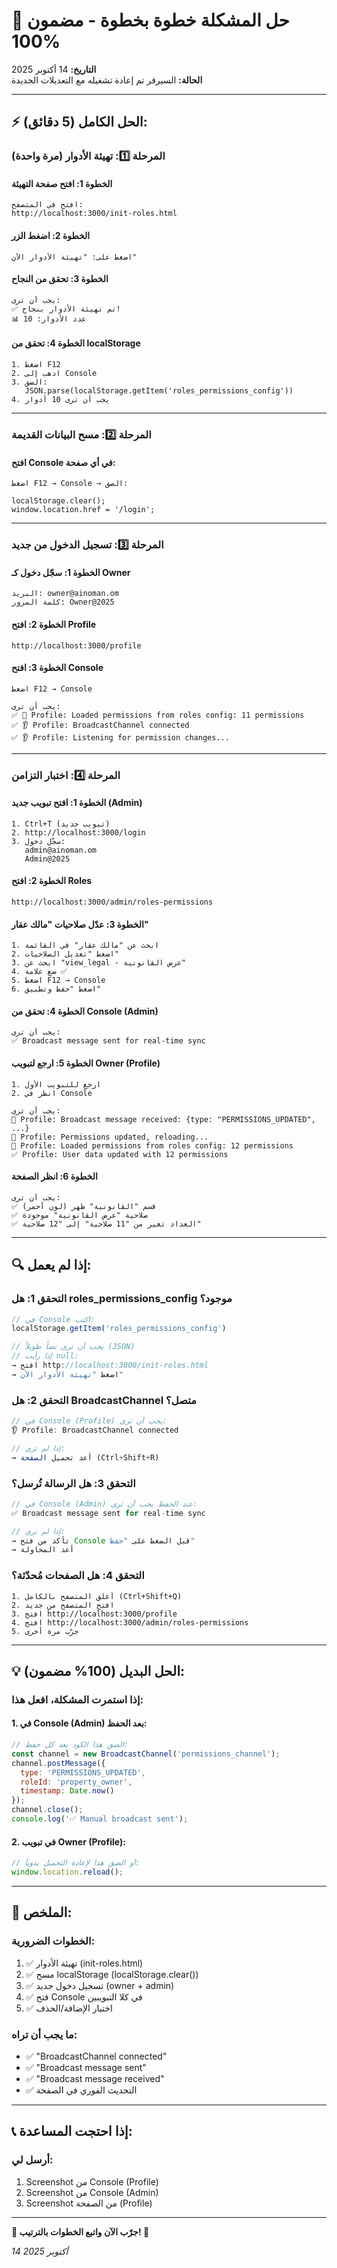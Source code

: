 # 🎯 **حل المشكلة خطوة بخطوة - مضمون 100%**

**التاريخ:** 14 أكتوبر 2025  
**الحالة:** السيرفر تم إعادة تشغيله مع التعديلات الجديدة

---

## ⚡ **الحل الكامل (5 دقائق):**

### المرحلة 1️⃣: تهيئة الأدوار (مرة واحدة)

#### الخطوة 1: افتح صفحة التهيئة
```
افتح في المتصفح:
http://localhost:3000/init-roles.html
```

#### الخطوة 2: اضغط الزر
```
اضغط على: "تهيئة الأدوار الآن"
```

#### الخطوة 3: تحقق من النجاح
```
يجب أن ترى:
✅ تم تهيئة الأدوار بنجاح!
📊 عدد الأدوار: 10
```

#### الخطوة 4: تحقق من localStorage
```
1. اضغط F12
2. اذهب إلى Console
3. الصق:
   JSON.parse(localStorage.getItem('roles_permissions_config'))
4. يجب أن ترى 10 أدوار
```

---

### المرحلة 2️⃣: مسح البيانات القديمة

#### افتح Console في أي صفحة:
```
اضغط F12 → Console → الصق:

localStorage.clear();
window.location.href = '/login';
```

---

### المرحلة 3️⃣: تسجيل الدخول من جديد

#### الخطوة 1: سجّل دخول كـ Owner
```
البريد: owner@ainoman.om
كلمة المرور: Owner@2025
```

#### الخطوة 2: افتح Profile
```
http://localhost:3000/profile
```

#### الخطوة 3: افتح Console
```
اضغط F12 → Console

يجب أن ترى:
✅ 🔄 Profile: Loaded permissions from roles config: 11 permissions
✅ 👂 Profile: BroadcastChannel connected
✅ 👂 Profile: Listening for permission changes...
```

---

### المرحلة 4️⃣: اختبار التزامن

#### الخطوة 1: افتح تبويب جديد (Admin)
```
1. Ctrl+T (تبويب جديد)
2. http://localhost:3000/login
3. سجّل دخول:
   admin@ainoman.om
   Admin@2025
```

#### الخطوة 2: افتح Roles
```
http://localhost:3000/admin/roles-permissions
```

#### الخطوة 3: عدّل صلاحيات "مالك عقار"
```
1. ابحث عن "مالك عقار" في القائمة
2. اضغط "تعديل الصلاحيات"
3. ابحث عن "view_legal - عرض القانونية"
4. ضع علامة ✅
5. اضغط F12 → Console
6. اضغط "حفظ وتطبيق"
```

#### الخطوة 4: تحقق من Console (Admin)
```
يجب أن ترى:
✅ Broadcast message sent for real-time sync
```

#### الخطوة 5: ارجع لتبويب Owner (Profile)
```
1. ارجع للتبويب الأول
2. انظر في Console

يجب أن ترى:
📡 Profile: Broadcast message received: {type: "PERMISSIONS_UPDATED", ...}
🔄 Profile: Permissions updated, reloading...
🔄 Profile: Loaded permissions from roles config: 12 permissions
✅ Profile: User data updated with 12 permissions
```

#### الخطوة 6: انظر الصفحة
```
يجب أن ترى:
✅ قسم "القانونية" ظهر (لون أحمر)
✅ صلاحية "عرض القانونية" موجودة
✅ العداد تغير من "11 صلاحية" إلى "12 صلاحية"
```

---

## 🔍 **إذا لم يعمل:**

### التحقق 1: هل roles_permissions_config موجود؟
```javascript
// في Console اكتب:
localStorage.getItem('roles_permissions_config')

// يجب أن ترى نصاً طويلاً (JSON)
// إذا رأيت null:
→ افتح http://localhost:3000/init-roles.html
→ اضغط "تهيئة الأدوار الآن"
```

### التحقق 2: هل BroadcastChannel متصل؟
```javascript
// في Console (Profile) يجب أن ترى:
👂 Profile: BroadcastChannel connected

// إذا لم ترى:
→ أعد تحميل الصفحة (Ctrl+Shift+R)
```

### التحقق 3: هل الرسالة تُرسل؟
```javascript
// في Console (Admin) عند الحفظ يجب أن ترى:
✅ Broadcast message sent for real-time sync

// إذا لم ترى:
→ تأكد من فتح Console قبل الضغط على "حفظ"
→ أعد المحاولة
```

### التحقق 4: هل الصفحات مُحدّثة؟
```
1. أغلق المتصفح بالكامل (Ctrl+Shift+Q)
2. افتح المتصفح من جديد
3. افتح http://localhost:3000/profile
4. افتح http://localhost:3000/admin/roles-permissions
5. جرّب مرة أخرى
```

---

## 💡 **الحل البديل (100% مضمون):**

### إذا استمرت المشكلة، افعل هذا:

#### 1. في Console (Admin) بعد الحفظ:
```javascript
// الصق هذا الكود بعد كل حفظ:
const channel = new BroadcastChannel('permissions_channel');
channel.postMessage({ 
  type: 'PERMISSIONS_UPDATED', 
  roleId: 'property_owner',
  timestamp: Date.now() 
});
channel.close();
console.log('✅ Manual broadcast sent');
```

#### 2. في تبويب Owner (Profile):
```javascript
// أو الصق هذا لإعادة التحميل يدوياً:
window.location.reload();
```

---

## 🎯 **الملخص:**

### الخطوات الضرورية:
1. ✅ تهيئة الأدوار (init-roles.html)
2. ✅ مسح localStorage (localStorage.clear())
3. ✅ تسجيل دخول جديد (owner + admin)
4. ✅ فتح Console في كلا التبويبين
5. ✅ اختبار الإضافة/الحذف

### ما يجب أن تراه:
- ✅ "BroadcastChannel connected"
- ✅ "Broadcast message sent"
- ✅ "Broadcast message received"
- ✅ التحديث الفوري في الصفحة

---

## 📞 **إذا احتجت المساعدة:**

### أرسل لي:
1. Screenshot من Console (Profile)
2. Screenshot من Console (Admin)
3. Screenshot من الصفحة (Profile)

---

**🚀 جرّب الآن واتبع الخطوات بالترتيب! 🎯**

*14 أكتوبر 2025*


